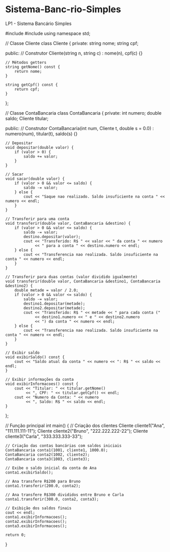 # Sistema-Banc-rio-Simples
LP1 - Sistema Bancário Simples

#include <iostream>
#include <string>
using namespace std;

// Classe Cliente
class Cliente {
private:
    string nome;
    string cpf;

public:
    // Construtor
    Cliente(string n, string c) : nome(n), cpf(c) {}

    // Métodos getters
    string getNome() const {
        return nome;
    }

    string getCpf() const {
        return cpf;
    }
};

// Classe ContaBancaria
class ContaBancaria {
private:
    int numero;
    double saldo;
    Cliente titular;

public:
    // Construtor
    ContaBancaria(int num, Cliente t, double s = 0.0)
        : numero(num), titular(t), saldo(s) {}

    // Depositar
    void depositar(double valor) {
        if (valor > 0) {
            saldo += valor;
        }
    }

    // Sacar
    void sacar(double valor) {
        if (valor > 0 && valor <= saldo) {
            saldo -= valor;
        } else {
            cout << "Saque nao realizado. Saldo insuficiente na conta " << numero << endl;
        }
    }

    // Transferir para uma conta
    void transferir(double valor, ContaBancaria &destino) {
        if (valor > 0 && valor <= saldo) {
            saldo -= valor;
            destino.depositar(valor);
            cout << "Transferido: R$ " << valor << " da conta " << numero
                 << " para a conta " << destino.numero << endl;
        } else {
            cout << "Transferencia nao realizada. Saldo insuficiente na conta " << numero << endl;
        }
    }

    // Transferir para duas contas (valor dividido igualmente)
    void transferir(double valor, ContaBancaria &destino1, ContaBancaria &destino2) {
        double metade = valor / 2.0;
        if (valor > 0 && valor <= saldo) {
            saldo -= valor;
            destino1.depositar(metade);
            destino2.depositar(metade);
            cout << "Transferido: R$ " << metade << " para cada conta ("
                 << destino1.numero << " e " << destino2.numero
                 << ") da conta " << numero << endl;
        } else {
            cout << "Transferencia nao realizada. Saldo insuficiente na conta " << numero << endl;
        }
    }

    // Exibir saldo
    void exibirSaldo() const {
        cout << "Saldo atual da conta " << numero << ": R$ " << saldo << endl;
    }

    // Exibir informações da conta
    void exibirInformacoes() const {
        cout << "Titular: " << titular.getNome()
             << ", CPF: " << titular.getCpf() << endl;
        cout << "Numero da Conta: " << numero
             << ", Saldo: R$ " << saldo << endl;
    }
};

// Função principal
int main() {
    // Criação dos clientes
    Cliente cliente1("Ana", "111.111.111-11");
    Cliente cliente2("Bruno", "222.222.222-22");
    Cliente cliente3("Carla", "333.333.333-33");

    // Criação das contas bancárias com saldos iniciais
    ContaBancaria conta1(1001, cliente1, 1000.0);
    ContaBancaria conta2(1002, cliente2);
    ContaBancaria conta3(1003, cliente3);

    // Exibe o saldo inicial da conta de Ana
    conta1.exibirSaldo();

    // Ana transfere R$200 para Bruno
    conta1.transferir(200.0, conta2);

    // Ana transfere R$300 divididos entre Bruno e Carla
    conta1.transferir(300.0, conta2, conta3);

    // Exibição dos saldos finais
    cout << endl;
    conta1.exibirInformacoes();
    conta2.exibirInformacoes();
    conta3.exibirInformacoes();

    return 0;
}
